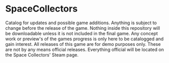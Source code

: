 # SpaceCollectors
Catalog for updates and possible game additions. 
Anything is subject to change before the release of the game.
Nothing inside this repository will be downloadable unless it is not included in the final game.
Any concept work or preview's of the games progress is only here to be catalogged and gain interest.
All releases of this game are for demo purposes only. These are not by any means official releases. Everything official will be located on the Space Collectors' Steam page.
